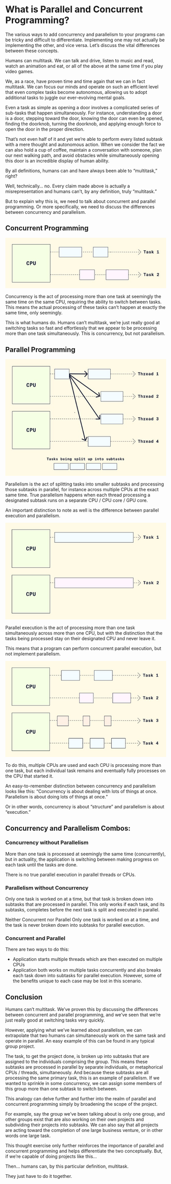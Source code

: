 # What is Parallel and Concurrent Programming?

The various ways to add concurrency and parallelism to your programs can be tricky and difficult to differentiate. Implementing one may not actually be implementing the other, and vice versa. Let’s discuss the vital differences between these concepts.

Humans can multitask. We can talk and drive, listen to music and read, watch an animation and eat, or all of the above at the same time if you play video games.

We, as a race, have proven time and time again that we can in fact multitask. We can focus our minds and operate on such an efficient level that even complex tasks become autonomous, allowing us to adopt additional tasks to juggle our ever-evolving mental goals.

Even a task as simple as opening a door involves a complicated series of sub-tasks that happen simultaneously. For instance, understanding a door is a door, stepping toward the door, knowing the door can even be opened, finding the doorknob, turning the doorknob, and applying enough force to open the door in the proper direction.

That’s not even half of it and yet we’re able to perform every listed subtask with a mere thought and autonomous action. When we consider the fact we can also hold a cup of coffee, maintain a conversation with someone, plan our next walking path, and avoid obstacles while simultaneously opening this door is an incredible display of human ability.

By all definitions, humans can and have always been able to “multitask,” right?

Well, technically… no. Every claim made above is actually a misrepresentation and humans can’t, by any definition, truly “multitask.”

But to explain why this is, we need to talk about concurrent and parallel programming. Or more specifically, we need to discuss the differences between concurrency and parallelism.

## Concurrent Programming
![concurrent](https://github.com/iamAkolab/java_codecademy/blob/main/learn-advanced-java/parallel-and-concurrent-programming/concurrent%20programming.jpg)

Concurrency is the act of processing more than one task at seemingly the same time on the same CPU, requiring the ability to switch between tasks. This means the actual processing of these tasks can’t happen at exactly the same time, only seemingly.

This is what humans do. Humans can’t multitask, we’re just really good at switching tasks so fast and effortlessly that we appear to be processing more than one task simultaneously. This is concurrency, but not parallelism.

## Parallel Programming
![paralle](https://github.com/iamAkolab/java_codecademy/blob/main/learn-advanced-java/parallel-and-concurrent-programming/parallel%20programming.jpg)

Parallelism is the act of splitting tasks into smaller subtasks and processing those subtasks in parallel, for instance across multiple CPUs at the exact same time. True parallelism happens when each thread processing a designated subtask runs on a separate CPU / CPU core / GPU core.

An important distinction to note as well is the difference between parallel execution and parallelism.

![parallel2](https://github.com/iamAkolab/java_codecademy/blob/main/learn-advanced-java/parallel-and-concurrent-programming/parallel%20programming%202.jpg)

Parallel execution is the act of processing more than one task simultaneously across more than one CPU, but with the distinction that the tasks being processed stay on their designated CPU and never leave it.

This means that a program can perform concurrent parallel execution, but not implement parallelism.

![parallel3](https://github.com/iamAkolab/java_codecademy/blob/main/learn-advanced-java/parallel-and-concurrent-programming/parallel%20programming%203.jpg)

To do this, multiple CPUs are used and each CPU is processing more than one task, but each individual task remains and eventually fully processes on the CPU that started it.

An easy-to-remember distinction between concurrency and parallelism looks like this: “Concurrency is about dealing with lots of things at once. Parallelism is about doing lots of things at once.”

Or in other words, concurrency is about “structure” and parallelism is about “execution.”

## Concurrency and Parallelism Combos:
### Concurrency without Parallelism
More than one task is processed at seemingly the same time (concurrently), but in actuality, the application is switching between making progress on each task until the tasks are done.

There is no true parallel execution in parallel threads or CPUs.

### Parallelism without Concurrency
Only one task is worked on at a time, but that task is broken down into subtasks that are processed in parallel. This only works if each task, and its subtasks, completes before the next task is split and executed in parallel.

Neither Concurrent nor Parallel
Only one task is worked on at a time, and the task is never broken down into subtasks for parallel execution.

### Concurrent and Parallel
There are two ways to do this:

* Application starts multiple threads which are then executed on multiple CPUs
* Application both works on multiple tasks concurrently and also breaks each task down into subtasks for parallel execution. However, some of the benefits unique to each case may be lost in this scenario.

## Conclusion
Humans can’t multitask. We’ve proven this by discussing the differences between concurrent and parallel programming, and we’ve seen that we’re just really good at switching tasks very quickly.

However, applying what we’ve learned about parallelism, we can extrapolate that two humans can simultaneously work on the same task and operate in parallel. An easy example of this can be found in any typical group project.

The task, to get the project done, is broken up into subtasks that are assigned to the individuals comprising the group. This means these subtasks are processed in parallel by separate individuals, or metaphorical CPUs / threads, simultaneously. And because these subtasks are all processing the same primary task, this is an example of parallelism. If we wanted to sprinkle in some concurrency, we can assign some members of this group more than one subtask to switch between.

This analogy can delve further and further into the realm of parallel and concurrent programming simply by broadening the scope of the project.

For example, say the group we’ve been talking about is only one group, and other groups exist that are also working on their own projects and subdividing their projects into subtasks. We can also say that all projects are acting toward the completion of one large business venture, or in other words one large task.

This thought exercise only further reinforces the importance of parallel and concurrent programming and helps differentiate the two conceptually. But, if we’re capable of doing projects like this…

Then… humans can, by this particular definition, multitask.

They just have to do it together.
